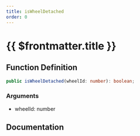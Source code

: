 ```yaml
---
title: isWheelDetached
order: 0
---
```


# {{ $frontmatter.title }}

## Function Definition

```ts
public isWheelDetached(wheelId: number): boolean;
```

### Arguments

* wheelId: number

## Documentation

<!--@include: ./parts/isWheelDetached.md-->
